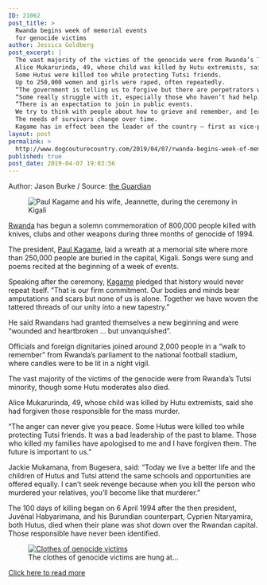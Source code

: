```yaml
---
ID: 21062
post_title: >
  Rwanda begins week of memorial events
  for genocide victims
author: Jessica Goldberg
post_excerpt: |
  The vast majority of the victims of the genocide were from Rwanda’s Tutsi minority, though some Hutu moderates also died.
  Alice Mukarurinda, 49, whose child was killed by Hutu extremists, said she had forgiven those responsible for the mass murder.
  Some Hutus were killed too while protecting Tutsi friends.
  Up to 250,000 women and girls were raped, often repeatedly.
  “The government is telling us to forgive but there are perpetrators who have kept quiet about the [location of the] graves of our dead relatives.
  “Some really struggle with it, especially those who haven’t had help,” said Dr Jemma Hogwood, a clinical psychologist who works with the Survivors’ Fund (Surf), an NGO dedicated to helping survivors of the genocide to rebuild their lives.
  “There is an expectation to join in public events.
  We try to think with people about how to grieve and remember, and [explain] that is OK to remember however you want to remember,” Hogwood said.
  The needs of survivors change over time.
  Kagame has in effect been the leader of the country – first as vice-president and then as president – ever since.
layout: post
permalink: >
  http://www.dogcouturecountry.com/2019/04/07/rwanda-begins-week-of-memorial-events-for-genocide-victims/
published: true
post_date: 2019-04-07 19:03:56
---
```

<p class="article-info-author-source"> <span>Author: Jason Burke</span>&nbsp;/&nbsp;<span>Source: <a href="https://www.theguardian.com/world/2019/apr/07/rwanda-begins-week-of-memorial-events-for-genocide-victims" target="_blank">the Guardian</a></span> </p> <figure><img alt="Paul Kagame and his wife, Jeannette, during the ceremony in Kigali" src="https://i.guim.co.uk/img/media/a6a9a681ecb2d6a72c7751d32146a74e7f505339/0_97_6000_3600/master/6000.jpg?width=620&amp;quality=45&amp;auto=format&amp;fit=max&amp;dpr=2&amp;s=6eae257ca41440bd820dca1515a891bc"></figure>
<p><a data-component="auto-linked-tag" data-link-name="auto-linked-tag" href="https://www.theguardian.com/world/rwanda">Rwanda</a> has begun a solemn commemoration of 800,000 people killed with knives, clubs and other weapons during three months of genocide of 1994.</p>
<p>The president, <a data-component="auto-linked-tag" data-link-name="auto-linked-tag" href="https://www.theguardian.com/world/paul-kagame">Paul Kagame</a>, laid a wreath at a memorial site where more than 250,000 people are buried in the capital, Kigali. Songs were sung and poems recited at the beginning of a week of events.</p>
<p>Speaking after the ceremony, <a data-link-name="in body link" href="https://www.theguardian.com/world/2017/aug/03/paul-kagame-set-for-landslide-rwandans-polls-rwanda-election">Kagame</a> pledged that history would never repeat itself. “That is our firm commitment. Our bodies and minds bear amputations and scars but none of us is alone. Together we have woven the tattered threads of our unity into a new tapestry.”</p>
<p>He said Rwandans had granted themselves a new beginning and were “wounded and heartbroken … but unvanquished”.</p>
<p>Officials and foreign dignitaries joined around 2,000 people in a “walk to remember” from Rwanda’s parliament to the national football stadium, where candles were to be lit in a night vigil.</p>
<p>The vast majority of the victims of the genocide were from Rwanda’s Tutsi minority, though some Hutu moderates also died.</p>
<p>Alice Mukarurinda, 49, whose child was killed by Hutu extremists, said she had forgiven those responsible for the mass murder.</p>
<p>“The anger can never give you peace. Some Hutus were killed too while protecting Tutsi friends. It was a bad leadership of the past to blame. Those who killed my families have apologised to me and I have forgiven them. The future is important to us.”</p>
<p>Jackie Mukamana, from Bugesera, said: “Today we live a better life and the children of Hutus and Tutsi attend the same schools and opportunities are offered equally. I can’t seek revenge because when you kill the person who murdered your relatives, you’ll become like that murderer.”</p>
<p>The 100 days of killing began on 6 April 1994 after the then president, Juvénal Habyarimana, and his Burundian counterpart, Cyprien Ntaryamira, both Hutus, died when their plane was shot down over the Rwandan capital. Those responsible have never been identified.</p>
<figure data-component="image" data-media-id="2aff041d7d669d136d0a9c229887feddb7f54533"><a data-is-ajax="" data-link-name="Launch Article Lightbox" href="https://www.theguardian.com/world/2019/apr/07/rwanda-begins-week-of-memorial-events-for-genocide-victims"><picture><source media="(min-width: 660px) and (-webkit-min-device-pixel-ratio: 1.25), (min-width: 660px) and (min-resolution: 120dpi)" sizes="620px" srcset="https://i.guim.co.uk/img/media/2aff041d7d669d136d0a9c229887feddb7f54533/0_224_6720_4032/master/6720.jpg?width=620&amp;quality=45&amp;auto=format&amp;fit=max&amp;dpr=2&amp;s=29868c11c6ebdaff4874ad50897c6496 1240w"></picture> <source media="(min-width: 660px)" sizes="620px" srcset="https://i.guim.co.uk/img/media/2aff041d7d669d136d0a9c229887feddb7f54533/0_224_6720_4032/master/6720.jpg?width=620&amp;quality=85&amp;auto=format&amp;fit=max&amp;s=e7a44abce970ba5fa59f201bd99c0b44 620w"> <source media="(min-width: 480px) and (-webkit-min-device-pixel-ratio: 1.25), (min-width: 480px) and (min-resolution: 120dpi)" sizes="605px" srcset="https://i.guim.co.uk/img/media/2aff041d7d669d136d0a9c229887feddb7f54533/0_224_6720_4032/master/6720.jpg?width=605&amp;quality=45&amp;auto=format&amp;fit=max&amp;dpr=2&amp;s=8f83ec64d05933ac59c695502ff64f12 1210w"> <source media="(min-width: 480px)" sizes="605px" srcset="https://i.guim.co.uk/img/media/2aff041d7d669d136d0a9c229887feddb7f54533/0_224_6720_4032/master/6720.jpg?width=605&amp;quality=85&amp;auto=format&amp;fit=max&amp;s=3c7e215942d3fdd676bc6efb6bc26784 605w"> <source media="(min-width: 0px) and (-webkit-min-device-pixel-ratio: 1.25), (min-width: 0px) and (min-resolution: 120dpi)" sizes="445px" srcset="https://i.guim.co.uk/img/media/2aff041d7d669d136d0a9c229887feddb7f54533/0_224_6720_4032/master/6720.jpg?width=445&amp;quality=45&amp;auto=format&amp;fit=max&amp;dpr=2&amp;s=2700dc2805c4e8c1f38221085dd3352c 890w"> <source media="(min-width: 0px)" sizes="445px" srcset="https://i.guim.co.uk/img/media/2aff041d7d669d136d0a9c229887feddb7f54533/0_224_6720_4032/master/6720.jpg?width=445&amp;quality=85&amp;auto=format&amp;fit=max&amp;s=b2364d5d2be1c3ed528973de2d275b02 445w"> <img alt="Clothes of genocide victims" src="https://i.guim.co.uk/img/media/2aff041d7d669d136d0a9c229887feddb7f54533/0_224_6720_4032/master/6720.jpg?width=300&amp;quality=85&amp;auto=format&amp;fit=max&amp;s=f7d5fac38934d816d037a0d2696622f2"></a>
<figcaption>The clothes of genocide victims are hung at...</figcaption>
</figure> <p class="article-info-more"> <a href="https://www.theguardian.com/world/2019/apr/07/rwanda-begins-week-of-memorial-events-for-genocide-victims" target="_blank">Click here to read more</a> </p>